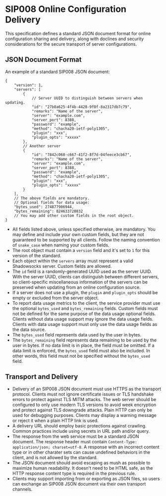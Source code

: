 # SIP008 Online Configuration Delivery

This specification defines a standard JSON document format for online configuration sharing and delivery, along with doclines and security considerations for the secure transport of server configurations.

## JSON Document Format

An example of a standard SIP008 JSON document:

```
{
    "version": 1,
    "servers": [
        {
            // Server UUID to distinguish between servers when updating.
            "id": "27b8a625-4f4b-4428-9f0f-8a2317db7c79",
            "remarks": "Name of the server",
            "server": "example.com",
            "server_port": 8388,
            "password": "example",
            "method": "chacha20-ietf-poly1305",
            "plugin": "xxx",
            "plugin_opts": "xxxxx"
        },
        // Another server
        {
            "id": "7842c068-c667-41f2-8f7d-04feece3cb67",
            "remarks": "Name of the server",
            "server": "example.com",
            "server_port": 8388,
            "password": "example",
            "method": "chacha20-ietf-poly1305",
            "plugin": "xxx",
            "plugin_opts": "xxxxx"
        }
    ],
    // The above fields are mandatory.
    // Optional fields for data usage:
    "bytes_used": 274877906944,
    "bytes_remaining": 824633720832
    // You may add other custom fields in the root object.
}
```

- All fields listed above, unless specified otherwise, are mandatory. You may define and include your own custom fields, but they are not guaranteed to be supported by all clients. Follow the naming convention of `snake_case` when naming your custom fields.
- The root object must contain a `version` field and it's set to `1` for this version of the standard.
- Each object within the `servers` array must represent a valid Shadowsocks server. Custom fields are allowed.
- The `id` field is a randomly-generated UUID used as the server UUID. With the server UUID, clients can distinguish between different servers, so client-specific miscellaneous information of the servers can be preserved when updating from an online configuration source.
- If a server does not use a plugin, the `plugin` and `plugin_opts` should be empty or excluded from the server object.
- To report data usage metrics to the client, the service provider must use the optional `bytes_used` and `bytes_remaining` fields. Custom fields must not be defined for the same purpose of the data usage optional fields. Clients without data usage support may ignore the data usage fields. Clients with data usage support must only use the data usage fields as the data source.
- The `bytes_used` field represents data used by the user in bytes.
- The `bytes_remaining` field represents data remaining to be used by the user in bytes. If no data limit is in place, the field must be omitted. If a data limit is enforced, the `bytes_used` field must also be included. In other words, this field must not be specified without the `bytes_used` field.

## Transport and Delivery

- Delivery of an SIP008 JSON document must use HTTPS as the transport protocol. Clients must not ignore certificate issues or TLS handshake errors to protect against TLS MITM attacks. The web server should be configured to only use modern TLS versions to avoid week encryption and protect against TLS downgrade attacks. Plain HTTP can only be used for debugging purposes. Clients may display a warning message or reject it when a plain HTTP link is used.
- A delivery URL should employ basic protections against crawling. Common practices include using secrets in URL path and/or query.
- The response from the web service must be a standard JSON document. The response header must contain `Content-Type: application/json; charset=utf-8`. A response with an incorrect content type or in other charater sets can cause undefined behaviors in the client, and is not allowed by the standard.
- The JSON document should avoid escaping as mush as possible to maximize human readability. It doesn't need to be HTML safe, as the HTTP response content type is required in the previous rule.
- Clients may support importing from or exporting as JSON files, so users can exchange an SIP008 JSON document via their own transport channels.
